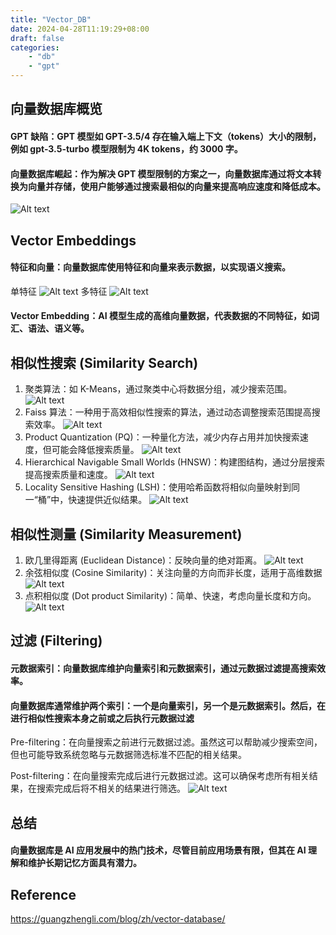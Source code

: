 ```yaml
---
title: "Vector_DB"
date: 2024-04-28T11:19:29+08:00
draft: false
categories:
    - "db"
    - "gpt"
---
```


## 向量数据库概览
#### GPT 缺陷：GPT 模型如 GPT-3.5/4 存在输入端上下文（tokens）大小的限制，例如 gpt-3.5-turbo 模型限制为 4K tokens，约 3000 字。
#### 向量数据库崛起：作为解决 GPT 模型限制的方案之一，向量数据库通过将文本转换为向量并存储，使用户能够通过搜索最相似的向量来提高响应速度和降低成本。
![Alt text](image-4.png)

## Vector Embeddings
#### 特征和向量：向量数据库使用特征和向量来表示数据，以实现语义搜索。
单特征
![Alt text](image-5.png)
多特征
![Alt text](image-6.png)
#### Vector Embedding：AI 模型生成的高维向量数据，代表数据的不同特征，如词汇、语法、语义等。

## 相似性搜索 (Similarity Search)
1. 聚类算法：如 K-Means，通过聚类中心将数据分组，减少搜索范围。
![Alt text](image-7.png)
2. Faiss 算法：一种用于高效相似性搜索的算法，通过动态调整搜索范围提高搜索效率。
![Alt text](image-9.png)
3. Product Quantization (PQ)：一种量化方法，减少内存占用并加快搜索速度，但可能会降低搜索质量。
![Alt text](image-8.png)
4. Hierarchical Navigable Small Worlds (HNSW)：构建图结构，通过分层搜索提高搜索质量和速度。
![Alt text](image-10.png)
5. Locality Sensitive Hashing (LSH)：使用哈希函数将相似向量映射到同一“桶”中，快速提供近似结果。
![Alt text](image-11.png)

## 相似性测量 (Similarity Measurement)
1. 欧几里得距离 (Euclidean Distance)：反映向量的绝对距离。
![Alt text](image-3.png)
2. 余弦相似度 (Cosine Similarity)：关注向量的方向而非长度，适用于高维数据
![Alt text](image-1.png)
3. 点积相似度 (Dot product Similarity)：简单、快速，考虑向量长度和方向。
![Alt text](image-2.png)
## 过滤 (Filtering)
#### 元数据索引：向量数据库维护向量索引和元数据索引，通过元数据过滤提高搜索效率。
#### 向量数据库通常维护两个索引：一个是向量索引，另一个是元数据索引。然后，在进行相似性搜索本身之前或之后执行元数据过滤
Pre-filtering：在向量搜索之前进行元数据过滤。虽然这可以帮助减少搜索空间，但也可能导致系统忽略与元数据筛选标准不匹配的相关结果。

Post-filtering：在向量搜索完成后进行元数据过滤。这可以确保考虑所有相关结果，在搜索完成后将不相关的结果进行筛选。
![Alt text](image.png)
## 总结
#### 向量数据库是 AI 应用发展中的热门技术，尽管目前应用场景有限，但其在 AI 理解和维护长期记忆方面具有潜力。

## Reference
https://guangzhengli.com/blog/zh/vector-database/